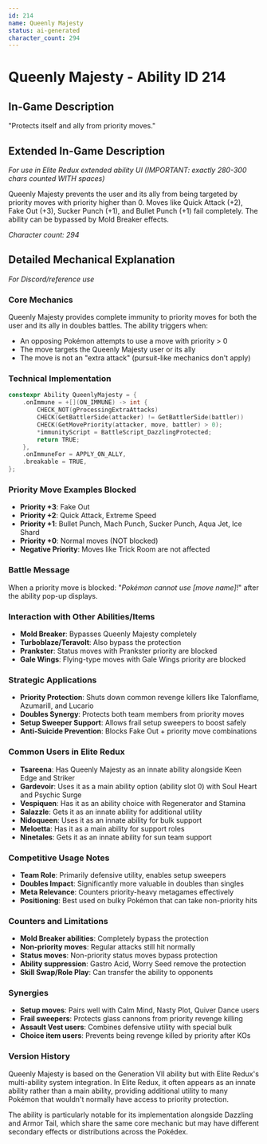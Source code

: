 ```yaml
---
id: 214
name: Queenly Majesty
status: ai-generated
character_count: 294
---
```


# Queenly Majesty - Ability ID 214

## In-Game Description
"Protects itself and ally from priority moves."

## Extended In-Game Description
*For use in Elite Redux extended ability UI (IMPORTANT: exactly 280-300 chars counted WITH spaces)*

Queenly Majesty prevents the user and its ally from being targeted by priority moves with priority higher than 0. Moves like Quick Attack (+2), Fake Out (+3), Sucker Punch (+1), and Bullet Punch (+1) fail completely. The ability can be bypassed by Mold Breaker effects.

*Character count: 294*

## Detailed Mechanical Explanation
*For Discord/reference use*

### Core Mechanics
Queenly Majesty provides complete immunity to priority moves for both the user and its ally in doubles battles. The ability triggers when:
- An opposing Pokémon attempts to use a move with priority > 0
- The move targets the Queenly Majesty user or its ally
- The move is not an "extra attack" (pursuit-like mechanics don't apply)

### Technical Implementation
```cpp
constexpr Ability QueenlyMajesty = {
    .onImmune = +[](ON_IMMUNE) -> int {
        CHECK_NOT(gProcessingExtraAttacks)
        CHECK(GetBattlerSide(attacker) != GetBattlerSide(battler))
        CHECK(GetMovePriority(attacker, move, battler) > 0);
        *immunityScript = BattleScript_DazzlingProtected;
        return TRUE;
    },
    .onImmuneFor = APPLY_ON_ALLY,
    .breakable = TRUE,
};
```

### Priority Move Examples Blocked
- **Priority +3**: Fake Out
- **Priority +2**: Quick Attack, Extreme Speed
- **Priority +1**: Bullet Punch, Mach Punch, Sucker Punch, Aqua Jet, Ice Shard
- **Priority +0**: Normal moves (NOT blocked)
- **Negative Priority**: Moves like Trick Room are not affected

### Battle Message
When a priority move is blocked: "*Pokémon cannot use [move name]!*" after the ability pop-up displays.

### Interaction with Other Abilities/Items
- **Mold Breaker**: Bypasses Queenly Majesty completely
- **Turboblaze/Teravolt**: Also bypass the protection
- **Prankster**: Status moves with Prankster priority are blocked
- **Gale Wings**: Flying-type moves with Gale Wings priority are blocked

### Strategic Applications
- **Priority Protection**: Shuts down common revenge killers like Talonflame, Azumarill, and Lucario
- **Doubles Synergy**: Protects both team members from priority moves
- **Setup Sweeper Support**: Allows frail setup sweepers to boost safely
- **Anti-Suicide Prevention**: Blocks Fake Out + priority move combinations

### Common Users in Elite Redux
- **Tsareena**: Has Queenly Majesty as an innate ability alongside Keen Edge and Striker
- **Gardevoir**: Uses it as a main ability option (ability slot 0) with Soul Heart and Psychic Surge
- **Vespiquen**: Has it as an ability choice with Regenerator and Stamina
- **Salazzle**: Gets it as an innate ability for additional utility
- **Nidoqueen**: Uses it as an innate ability for bulk support
- **Meloetta**: Has it as a main ability for support roles
- **Ninetales**: Gets it as an innate ability for sun team support

### Competitive Usage Notes
- **Team Role**: Primarily defensive utility, enables setup sweepers
- **Doubles Impact**: Significantly more valuable in doubles than singles
- **Meta Relevance**: Counters priority-heavy metagames effectively
- **Positioning**: Best used on bulky Pokémon that can take non-priority hits

### Counters and Limitations
- **Mold Breaker abilities**: Completely bypass the protection
- **Non-priority moves**: Regular attacks still hit normally  
- **Status moves**: Non-priority status moves bypass protection
- **Ability suppression**: Gastro Acid, Worry Seed remove the protection
- **Skill Swap/Role Play**: Can transfer the ability to opponents

### Synergies
- **Setup moves**: Pairs well with Calm Mind, Nasty Plot, Quiver Dance users
- **Frail sweepers**: Protects glass cannons from priority revenge killing
- **Assault Vest users**: Combines defensive utility with special bulk
- **Choice item users**: Prevents being revenge killed by priority after KOs

### Version History
Queenly Majesty is based on the Generation VII ability but with Elite Redux's multi-ability system integration. In Elite Redux, it often appears as an innate ability rather than a main ability, providing additional utility to many Pokémon that wouldn't normally have access to priority protection.

The ability is particularly notable for its implementation alongside Dazzling and Armor Tail, which share the same core mechanic but may have different secondary effects or distributions across the Pokédex.